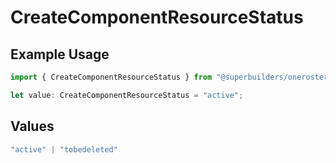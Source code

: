 # CreateComponentResourceStatus

## Example Usage

```typescript
import { CreateComponentResourceStatus } from "@superbuilders/oneroster/models/operations";

let value: CreateComponentResourceStatus = "active";
```

## Values

```typescript
"active" | "tobedeleted"
```